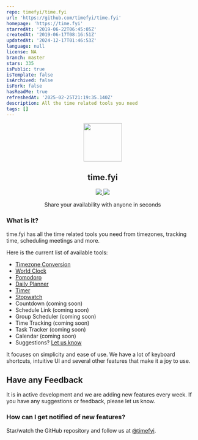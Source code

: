 ```yaml
---
repo: timefyi/time.fyi
url: 'https://github.com/timefyi/time.fyi'
homepage: 'https://time.fyi'
starredAt: '2019-06-22T06:45:05Z'
createdAt: '2019-06-17T08:16:51Z'
updatedAt: '2024-12-17T01:46:53Z'
language: null
license: NA
branch: master
stars: 335
isPublic: true
isTemplate: false
isArchived: false
isFork: false
hasReadMe: true
refreshedAt: '2025-02-25T21:19:35.140Z'
description: All the time related tools you need
tags: []
---
```


<p align="center">
  <img align="center" width="100" height="100" src="./.github/brand.png">
  <h2 align="center">time.fyi</h2>
  
  <p align="center">
      <a href="https://time.fyi">
        <img src="https://img.shields.io/badge/Visit-Website-yellow.svg"/>
      </a>
      <a href="https://twitter.com/intent/user?screen_name=timefyi">
        <img src="https://img.shields.io/badge/twitter-@timefyi-blue.svg"/>
      </a>
  </p>
  <p align="center">Share your availability with anyone in seconds</p>
</p>

### What is it?

time.fyi has all the time related tools you need from timezones, tracking time, scheduling meetings and more.

Here is the current list of available tools:

- [Timezone Conversion](https://time.fyi/timezones)
- [World Clock](https://time.fyi/time)
- [Pomodoro](https://time.fyi/pomodoro)
- [Daily Planner](https://time.fyi/daily-planner)
- [Timer](https://time.fyi/timer)
- [Stopwatch](https://time.fyi/stopwatch)
- Countdown (coming soon)
- Schedule Link (coming soon)
- Group Scheduler (coming soon)
- Time Tracking (coming soon)
- Task Tracker (coming soon)
- Calendar (coming soon)
- Suggestions? [Let us know](https://github.com/timefyi/time.fyi/issues/new)

It focuses on simplicity and ease of use. We have a lot of keyboard shortcuts, intuitive UI and several other features that make it a joy to use.

## Have any Feedback

It is in active development and we are adding new features every week. If you have any suggestions or feedback, please let us know.

### How can I get notified of new features?

Star/watch the GitHub repository and follow us at [@timefyi](https://twitter.com/timefyi).
